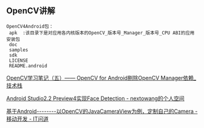 ## OpenCV讲解
	OpenCV4Android包：
	 apk  :该目录下是对应用各内核版本的OpenCV_版本号_Manager_版本号_CPU ABI的应用安装包
	 doc
	 samples
	 sdk
	 LICENSE
	 README.android
	
[OpenCV学习笔记（五）—— OpenCV for Android剔除OpenCV Manager依赖\_技术栈](http://www.jishux.com/plus/view-517143-1.html)

[Android Studio2\.2 Preview4实现Face Detection \- nextowang的个人空间](https://my.oschina.net/nextowang/blog/717348)

[基于Android\-\-\-\-\-\-\-\-以OpenCV的JavaCameraView为例，定制自己的Camera \- 移动开发 \- IT问道](http://www.itwendao.com/article/detail/437158.html)